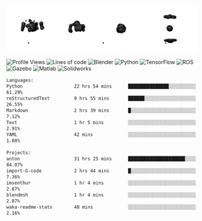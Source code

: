 ![cubes](https://github.com/imsenthur/imsenthur/blob/master/cubes.gif)

<!--START_SECTION:waka-->
![Profile Views](http://img.shields.io/badge/Profile%20views-205-blue)
![Lines of code](https://img.shields.io/badge/From%20%22Hello%2C%20World%21%22%2C%20I%27ve%20written-558252%20lines%20of%20code-blue)
![Blender](https://img.shields.io/badge/-Blender-orange)
![Python](https://img.shields.io/badge/-Python-blue)
![TensorFlow](https://img.shields.io/badge/-TensorFlow-ff8c00)
![ROS](https://img.shields.io/badge/-ROS-20b2aa)
![Gazebo](https://img.shields.io/badge/-Gazebo-lightgrey)
![Matlab](https://img.shields.io/badge/-Matlab-ffd700)
![Solidworks](https://img.shields.io/badge/-Solidworks-red)
```text
Languages: 
Python                   22 hrs 54 mins      ███████████████░░░░░░░░░░   61.29% 
reStructuredText         9 hrs 55 mins       ██████░░░░░░░░░░░░░░░░░░░   26.55% 
Markdown                 2 hrs 39 mins       █░░░░░░░░░░░░░░░░░░░░░░░░   7.12% 
Text                     1 hr 5 mins         ░░░░░░░░░░░░░░░░░░░░░░░░░   2.91% 
YAML                     42 mins             ░░░░░░░░░░░░░░░░░░░░░░░░░   1.88%

Projects: 
anton                    31 hrs 25 mins      █████████████████████░░░░   84.07% 
import-G-code            2 hrs 44 mins       █░░░░░░░░░░░░░░░░░░░░░░░░   7.36% 
imsenthur                1 hr 4 mins         ░░░░░░░░░░░░░░░░░░░░░░░░░   2.87% 
blendmsh                 1 hr 4 mins         ░░░░░░░░░░░░░░░░░░░░░░░░░   2.87% 
waka-readme-stats        48 mins             ░░░░░░░░░░░░░░░░░░░░░░░░░   2.16%
```


<!--END_SECTION:waka-->
